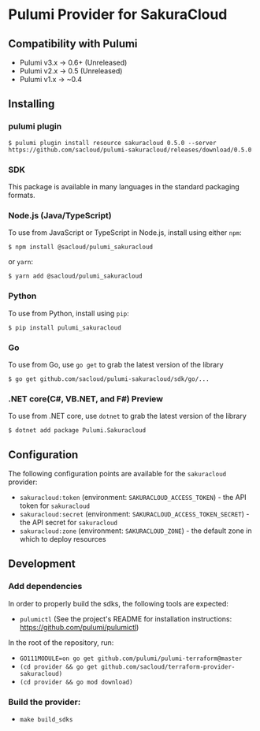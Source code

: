 # Pulumi Provider for SakuraCloud

## Compatibility with Pulumi

- Pulumi v3.x ->  0.6+ (Unreleased)
- Pulumi v2.x ->  0.5  (Unreleased)
- Pulumi v1.x -> ~0.4


## Installing

### pulumi plugin

    $ pulumi plugin install resource sakuracloud 0.5.0 --server https://github.com/sacloud/pulumi-sakuracloud/releases/download/0.5.0

### SDK

This package is available in many languages in the standard packaging formats.

### Node.js (Java/TypeScript)

To use from JavaScript or TypeScript in Node.js, install using either `npm`:

    $ npm install @sacloud/pulumi_sakuracloud

or `yarn`:

    $ yarn add @sacloud/pulumi_sakuracloud

### Python

To use from Python, install using `pip`:

    $ pip install pulumi_sakuracloud

### Go

To use from Go, use `go get` to grab the latest version of the library

    $ go get github.com/sacloud/pulumi-sakuracloud/sdk/go/...
    
### .NET core(C#, VB.NET, and F#) **Preview**

To use from .NET core, use `dotnet` to grab the latest version of the library

    $ dotnet add package Pulumi.Sakuracloud

## Configuration

The following configuration points are available for the `sakuracloud` provider:

- `sakuracloud:token` (environment: `SAKURACLOUD_ACCESS_TOKEN`) - the API token for `sakuracloud`
- `sakuracloud:secret` (environment: `SAKURACLOUD_ACCESS_TOKEN_SECRET`) - the API secret for `sakuracloud`
- `sakuracloud:zone` (environment: `SAKURACLOUD_ZONE`) - the default zone in which to deploy resources


## Development

### Add dependencies

In order to properly build the sdks, the following tools are expected:
- `pulumictl` (See the project's README for installation instructions: https://github.com/pulumi/pulumictl)

In the root of the repository, run:

- `GO111MODULE=on go get github.com/pulumi/pulumi-terraform@master`
- `(cd provider && go get github.com/sacloud/terraform-provider-sakuracloud)`
- `(cd provider && go mod download)`

### Build the provider:

- `make build_sdks`
